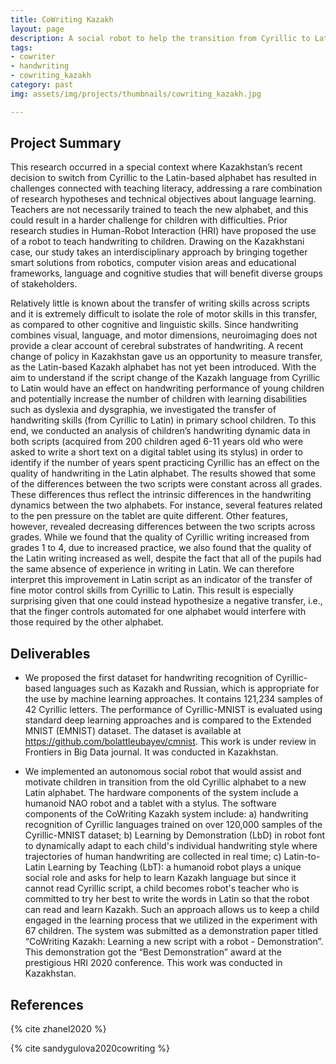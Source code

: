 ```yaml
---
title: CoWriting Kazakh
layout: page
description: A social robot to help the transition from Cyrillic to Latin alphabet in Kazakhstan 
tags:
- cowriter
- handwriting
- cowriting_kazakh
category: past
img: assets/img/projects/thumbnails/cowriting_kazakh.jpg

---
```


## Project Summary

This research occurred in a special context where Kazakhstan’s recent decision to switch from Cyrillic to the Latin-based alphabet has resulted in challenges connected with teaching literacy, addressing a rare combination of research hypotheses and technical objectives about language learning. Teachers are not necessarily trained to teach the new alphabet, and this could result in a harder challenge for children with difficulties. Prior research studies in Human-Robot Interaction (HRI) have proposed the use of a robot to teach handwriting to children. Drawing on the Kazakhstani case, our study takes an interdisciplinary approach by bringing together smart solutions from robotics, computer vision areas and educational frameworks, language and cognitive studies that will benefit diverse groups of stakeholders. 
 

Relatively little is known about the transfer of writing skills across scripts and it is extremely difficult to isolate the role of motor skills in this transfer, as compared to other cognitive and linguistic skills. Since handwriting combines visual, language, and motor dimensions, neuroimaging does not provide a clear account of cerebral substrates of handwriting.  A recent change of policy in Kazakhstan gave us an opportunity to measure transfer, as the Latin-based Kazakh alphabet has not yet been introduced. With the aim to understand if the script change of the Kazakh language from Cyrillic to Latin would have an effect on handwriting performance of young children and potentially increase the number of children with learning disabilities such as dyslexia and dysgraphia, we investigated the transfer of handwriting skills (from Cyrillic to Latin) in primary school children. To this end, we conducted an analysis of children’s handwriting dynamic data in both scripts (acquired from 200 children aged 6-11 years old who were asked to write a short text on a digital tablet using its stylus) in order to identify if the number of years spent practicing Cyrillic has an effect on the quality of handwriting in the Latin alphabet. The results showed that some of the differences between the two scripts were constant across all grades. These differences thus reflect the intrinsic differences in the handwriting dynamics between the two alphabets. For instance, several features related to the pen pressure on the tablet are quite different.  Other features, however, revealed decreasing differences between the two scripts across grades. While we found that the quality of Cyrillic writing increased from grades 1 to 4, due to increased practice, we also found that the quality of the Latin writing increased as well, despite the fact that all of the pupils had the same absence of experience in writing in Latin. We can therefore interpret this improvement in Latin script as an indicator of the transfer of fine motor control skills from Cyrillic to Latin. This result is especially surprising given that one could instead hypothesize a negative transfer, i.e., that the finger controls automated for one alphabet would interfere with those required by the other alphabet. 
 
## Deliverables 

- We proposed the first dataset for handwriting recognition of Cyrillic-based languages such as Kazakh and Russian, which is appropriate for the use by machine learning approaches. It contains 121,234 samples of 42 Cyrillic letters. The performance of Cyrillic-MNIST is evaluated using standard deep learning approaches and is compared to the Extended MNIST (EMNIST) dataset. The dataset is available at https://github.com/bolattleubayev/cmnist. This work is under review in Frontiers in Big Data journal. It was conducted in Kazakhstan. 
 

- We implemented an autonomous social robot that would assist and motivate children in transition from the old Cyrillic alphabet to a new Latin alphabet. The hardware components of the system include a humanoid NAO robot and a tablet with a stylus. The software components of the CoWriting Kazakh system include: a) handwriting recognition of Cyrillic languages trained on over 120,000 samples of the Cyrillic-MNIST dataset; b) Learning by Demonstration (LbD) in robot font to dynamically adapt to each child's individual handwriting style where trajectories of human handwriting are collected in real time; c) Latin-to-Latin Learning by Teaching (LbT): a humanoid robot plays a unique social role and asks for help to learn Kazakh language but since it cannot read Cyrillic script, a child becomes robot's teacher who is committed to try her best to write the words in Latin so that the robot can read and learn Kazakh. Such an approach allows us to keep a child engaged in the learning process that we utilized in the experiment with 67 children. The system was submitted as a demonstration paper titled “CoWriting Kazakh: Learning a new script with a robot - Demonstration”. This demonstration got the “Best Demonstration” award at the prestigious HRI 2020 conference. This work was conducted in Kazakhstan.  


## References 

{% cite zhanel2020 %}

{% cite sandygulova2020cowriting %}


